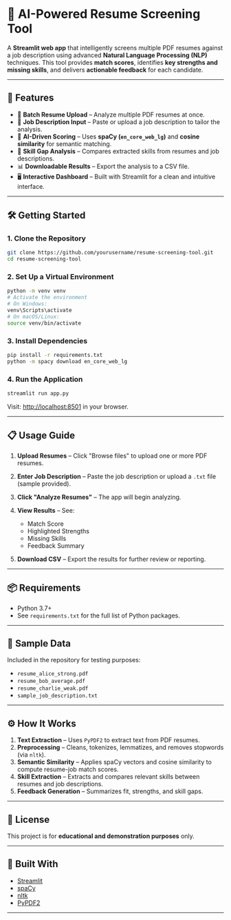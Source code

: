 # 🧠 AI-Powered Resume Screening Tool

A **Streamlit web app** that intelligently screens multiple PDF resumes against a job description using advanced **Natural Language Processing (NLP)** techniques. This tool provides **match scores**, identifies **key strengths and missing skills**, and delivers **actionable feedback** for each candidate.

---

## 🚀 Features

* 📁 **Batch Resume Upload** – Analyze multiple PDF resumes at once.
* 📝 **Job Description Input** – Paste or upload a job description to tailor the analysis.
* 🤖 **AI-Driven Scoring** – Uses **spaCy (`en_core_web_lg`)** and **cosine similarity** for semantic matching.
* 🧩 **Skill Gap Analysis** – Compares extracted skills from resumes and job descriptions.
* 📊 **Downloadable Results** – Export the analysis to a CSV file.
* 🖥️ **Interactive Dashboard** – Built with Streamlit for a clean and intuitive interface.

---

## 🛠️ Getting Started

### 1. Clone the Repository

```bash
git clone https://github.com/yourusername/resume-screening-tool.git
cd resume-screening-tool
```

### 2. Set Up a Virtual Environment

```bash
python -m venv venv
# Activate the environment
# On Windows:
venv\Scripts\activate
# On macOS/Linux:
source venv/bin/activate
```

### 3. Install Dependencies

```bash
pip install -r requirements.txt
python -m spacy download en_core_web_lg
```

### 4. Run the Application

```bash
streamlit run app.py
```

Visit: [http://localhost:8501](http://localhost:8501) in your browser.

---

## 📋 Usage Guide

1. **Upload Resumes** – Click "Browse files" to upload one or more PDF resumes.
2. **Enter Job Description** – Paste the job description or upload a `.txt` file (sample provided).
3. **Click "Analyze Resumes"** – The app will begin analyzing.
4. **View Results** – See:

   * Match Score
   * Highlighted Strengths
   * Missing Skills
   * Feedback Summary
5. **Download CSV** – Export the results for further review or reporting.

---

## 📦 Requirements

* Python 3.7+
* See `requirements.txt` for the full list of Python packages.

---

## 🧪 Sample Data

Included in the repository for testing purposes:

* `resume_alice_strong.pdf`
* `resume_bob_average.pdf`
* `resume_charlie_weak.pdf`
* `sample_job_description.txt`

---

## ⚙️ How It Works

1. **Text Extraction** – Uses `PyPDF2` to extract text from PDF resumes.
2. **Preprocessing** – Cleans, tokenizes, lemmatizes, and removes stopwords (via `nltk`).
3. **Semantic Similarity** – Applies spaCy vectors and cosine similarity to compute resume-job match scores.
4. **Skill Extraction** – Extracts and compares relevant skills between resumes and job descriptions.
5. **Feedback Generation** – Summarizes fit, strengths, and skill gaps.

---

## 📄 License

This project is for **educational and demonstration purposes** only.

---

## 🧰 Built With

* [Streamlit](https://streamlit.io/)
* [spaCy](https://spacy.io/)
* [nltk](https://www.nltk.org/)
* [PyPDF2](https://pypi.org/project/PyPDF2/)

---

